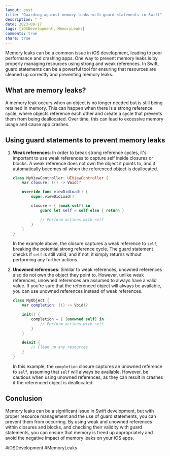```yaml
---
layout: post
title: "Guarding against memory leaks with guard statements in Swift"
description: " "
date: 2023-09-17
tags: [iOSDevelopment, MemoryLeaks]
comments: true
share: true
---
```


Memory leaks can be a common issue in iOS development, leading to poor performance and crashing apps. One way to prevent memory leaks is by properly managing resources using strong and weak references. In Swift, guard statements can be a powerful tool for ensuring that resources are cleaned up correctly and preventing memory leaks.

## What are memory leaks?

A memory leak occurs when an object is no longer needed but is still being retained in memory. This can happen when there is a strong reference cycle, where objects reference each other and create a cycle that prevents them from being deallocated. Over time, this can lead to excessive memory usage and cause app crashes.

## Using guard statements to prevent memory leaks

1. **Weak references**: In order to break strong reference cycles, it's important to use weak references to capture self inside closures or blocks. A weak reference does not own the object it points to, and it automatically becomes nil when the referenced object is deallocated.

    ```swift
    class MyViewController: UIViewController {
        var closure: (() -> Void)?

        override func viewDidLoad() {
            super.viewDidLoad()

            closure = { [weak self] in
                guard let self = self else { return }

                // Perform actions with self
            }
        }
    }
    ```

    In the example above, the closure captures a weak reference to `self`, breaking the potential strong reference cycle. The guard statement checks if `self` is still valid, and if not, it simply returns without performing any further actions.

2. **Unowned references**: Similar to weak references, unowned references also do not own the object they point to. However, unlike weak references, unowned references are assumed to always have a valid value. If you're sure that the referenced object will always be available, you can use unowned references instead of weak references.

    ```swift
    class MyObject {
        var completion: (() -> Void)?

        init() {
            completion = { [unowned self] in
                // Perform actions with self
            }
        }

        deinit {
            // Clean up any resources
        }
    }
    ```

    In this example, the `completion` closure captures an unowned reference to `self`, assuming that `self` will always be available. However, be cautious when using unowned references, as they can result in crashes if the referenced object is deallocated.

## Conclusion

Memory leaks can be a significant issue in Swift development, but with proper resource management and the use of guard statements, you can prevent them from occurring. By using weak and unowned references within closures and blocks, and checking their validity with guard statements, you can ensure that memory is freed up appropriately and avoid the negative impact of memory leaks on your iOS apps.

#iOSDevelopment #MemoryLeaks